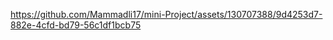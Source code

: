 

https://github.com/Mammadli17/mini-Project/assets/130707388/9d4253d7-882e-4cfd-bd79-56c1df1bcb75

